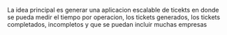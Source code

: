 La idea principal es generar una aplicacion escalable de ticekts en donde se pueda medir el tiempo por operacion, los tickets generados, los tickets completados, incompletos y que se puedan incluir muchas empresas

